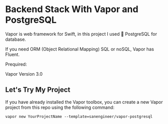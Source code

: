 # Backend Stack With Vapor and PostgreSQL

Vapor is web framework for Swift, in this project I used 🐘 PostgreSQL for database.

If you need ORM (Object Relational Mapping) SQL or noSQL, Vapor has Fluent.

Prequired:

Vapor Version 3.0

## Let's Try My Project

If you have already installed the Vapor toolbox, you can create a new Vapor project from this repo using the following command:

    vapor new YourProjectName --template=sanengineer/vapor-postgresql

